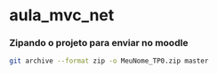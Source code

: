 # aula_mvc_net


### Zipando o projeto para enviar no moodle
```bash
git archive --format zip -o MeuNome_TP0.zip master
```
